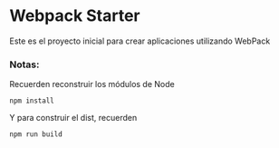 # Webpack Starter

Este es el proyecto inicial para crear aplicaciones utilizando WebPack

### Notas:
Recuerden reconstruir los módulos de Node
```
npm install
```

Y para construir el dist, recuerden 
```
npm run build
```
